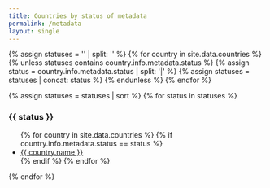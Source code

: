```yaml
---
title: Countries by status of metadata
permalink: /metadata
layout: single
---
```

{% assign statuses = '' | split: '' %}
{% for country in site.data.countries %}
{% unless statuses contains country.info.metadata.status %}
    {% assign status = country.info.metadata.status | split: '|' %}
    {% assign statuses = statuses | concat: status %}
{% endunless %}
{% endfor %}

{% assign statuses = statuses | sort %}
{% for status in statuses %}
<h3>{{ status }}</h3>
<ul>
    {% for country in site.data.countries %}
        {% if country.info.metadata.status == status %}
        <li><a href="{{ site.baseurl }}/{{ country.slug }}">{{ country.name }}</a></li>
        {% endif %}
    {% endfor %}
</ul>
{% endfor %}
